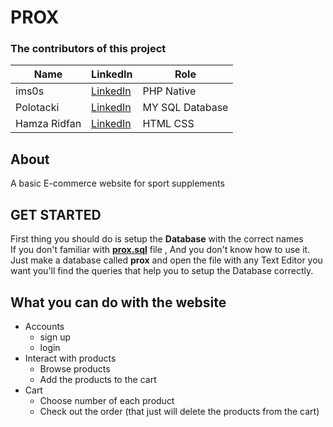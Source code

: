 # PROX
### The contributors of this project

|Name   |  LinkedIn | Role|
|-------|-----------|-----|
|  ims0s| [LinkedIn](https://www.linkedin.com/in/mahmoud-sorour/)  | PHP Native|
|Polotacki|[LinkedIn](https://www.linkedin.com/in/abdelrhman-nasser-75347b177/)| MY SQL Database|
|Hamza Ridfan|[LinkedIn](https://www.linkedin.com/in/hamza-ridfan-5805341b3/)|HTML CSS|

## About
A basic E-commerce website for sport supplements  

## GET STARTED

First thing you should do is setup the **Database** with the correct names  
If you don't familiar with <ins>**prox.sql**</ins> file , And you don't know how to use it.  
Just make a database called **prox** and open the file with any Text Editor you want you'll find the queries that help you to setup the Database correctly.

## What you can do with the website
* Accounts 
    * sign up
    * login
* Interact with products
    * Browse products
    * Add the products to the cart
* Cart
    * Choose number of each product
    * Check out the order (that just will delete the products from the cart)